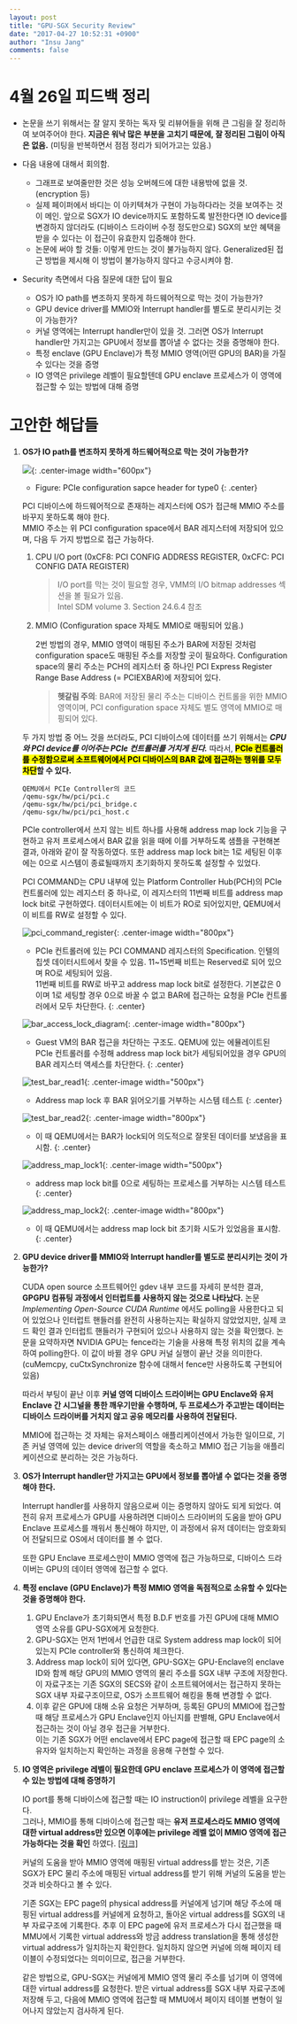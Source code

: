 ```yaml
---
layout: post
title: "GPU-SGX Security Review"
date: "2017-04-27 10:52:31 +0900"
author: "Insu Jang"
comments: false
---
```


# 4월 26일 피드백 정리
- 논문을 쓰기 위해서는 잘 알지 못하는 독자 및 리뷰어들을 위해 큰 그림을 잘 정리하여 보여주어야 한다.
**지금은 워낙 많은 부분을 고치기 때문에, 잘 정리된 그림이 아직은 없음.** (미팅을 반복하면서 점점 정리가 되어가고는 있음.)
- 다음 내용에 대해서 회의함.
    - 그래프로 보여줄만한 것은 성능 오버헤드에 대한 내용밖에 없을 것. (encryption 등)
    - 실제 페이퍼에서 바디는 이 아키텍쳐가 구현이 가능하다라는 것을 보여주는 것이 메인. 앞으로 SGX가
    IO device까지도 포함하도록 발전한다면 IO device를 변경하지 않더라도 (디바이스 드라이버 수정 정도만으로)
    SGX의 보안 혜택을 받을 수 있다는 이 접근이 유효한지 입증해야 한다.
    - 논문에 써야 할 것들: 이렇게 만드는 것이 불가능하지 않다. Generalized된 접근 방법을 제시해
    이 방법이 불가능하지 않다고 수긍시켜야 함.

- Security 측면에서 다음 질문에 대한 답이 필요
    - OS가 IO path를 변조하지 못하게 하드웨어적으로 막는 것이 가능한가?
    - GPU device driver를 MMIO와 Interrupt handler를 별도로 분리시키는 것이 가능한가?
    - 커널 영역에는 Interrupt handler만이 있을 것. 그러면 OS가 Interrupt handler만 가지고는
    GPU에서 정보를 뽑아낼 수 없다는 것을 증명해야 한다.
    - 특정 enclave (GPU Enclave)가 특정 MMIO 영역(어떤 GPU의 BAR)을 가질 수 있다는 것을 증명
    - IO 영역은 privilege 레벨이 필요할텐데 GPU enclave 프로세스가 이 영역에 접근할 수 있는 방법에 대해 증명

# 고안한 해답들
1. **OS가 IO path를 변조하지 못하게 하드웨어적으로 막는 것이 가능한가?**

    ![](https://upload.wikimedia.org/wikipedia/commons/thumb/c/ca/Pci-config-space.svg/1280px-Pci-config-space.svg.png){: .center-image width="600px"}
    * Figure: PCIe configuration sapce header for type0
    {: .center}

    PCI 디바이스에 하드웨어적으로 존재하는 레지스터에 OS가 접근해 MMIO 주소를 바꾸지 못하도록 해야 한다.  
    MMIO 주소는 위 PCI configuration space에서 BAR 레지스터에 저장되어 있으며, 다음 두 가지 방법으로 접근 가능하다.

    1. CPU I/O port (0xCF8: PCI CONFIG ADDRESS REGISTER, 0xCFC: PCI CONFIG DATA REGISTER)

        > I/O port를 막는 것이 필요할 경우, VMM의 I/O bitmap addresses 섹션을 볼 필요가 있음.  
        Intel SDM volume 3. Section 24.6.4 참조

    2. MMIO (Configuration space 자체도 MMIO로 매핑되어 있음.)


        2번 방법의 경우, MMIO 영역이 매핑된 주소가 BAR에 저장된 것처럼 configuration space도 매핑된 주소를 저장할 곳이 필요하다. Configuration space의 물리 주소는 PCH의 레지스터 중 하나인 PCI Express Register Range Base Address (= PCIEXBAR)에 저장되어 있다.

        > **헷갈림 주의**: BAR에 저장된 물리 주소는 디바이스 컨트롤을 위한 MMIO 영역이며, PCI configuration space 자체도 별도 영역에 MMIO로 매핑되어 있다.

    두 가지 방법 중 어느 것을 쓰더라도, PCI 디바이스에 데이터를 쓰기 위해서는 ***CPU와 PCI device를 이어주는 PCIe 컨트롤러를 거치게 된다.*** 따라서, **<mark>PCIe 컨트롤러를 수정함으로써 소프트웨어에서 PCI 디바이스의 BAR 값에 접근하는 행위를 모두 차단</mark>할 수 있다.**

    ```
    QEMU에서 PCIe Controller의 코드
    /qemu-sgx/hw/pci/pci.c
    /qemu-sgx/hw/pci/pci_bridge.c
    /qemu-sgx/hw/pci/pci_host.c
    ```

    PCIe controller에서 쓰지 않는 비트 하나를 사용해 address map lock 기능을 구현하고 유저 프로세스에서 BAR 값을 읽을 때에 이를 거부하도록 샘플을 구현해본 결과, 아래와 같이 잘 작동하였다. 또한 address map lock bit는 1로 세팅된 이후에는 0으로 시스템이 종료될때까지 초기화하지 못하도록 설정할 수 있었다.

    PCI COMMAND는 CPU 내부에 있는 Platform Controller Hub(PCH)의 PCIe 컨트롤러에 있는 레지스터 중 하나로, 이 레지스터의 11번째 비트를 address map lock bit로 구현하였다. 데이터시트에는 이 비트가 RO로 되어있지만, QEMU에서 이 비트를 RW로 설정할 수 있다.

    ![pci_command_register](/assets/images/protected/170427/pci_command_register.png){: .center-image width="800px"}
    * PCIe 컨트롤러에 있는 PCI COMMAND 레지스터의 Specification. 인텔의 칩셋 데이터시트에서 찾을 수 있음. 11~15번째 비트는 Reserved로 되어 있으며 RO로 세팅되어 있음.  
    11번째 비트를 RW로 바꾸고 address map lock bit로 설정한다. 기본값은 0이며 1로 세팅할 경우 0으로 바꿀 수 없고 BAR에 접근하는 요청을 PCIe 컨트롤러에서 모두 차단한다.
    {: .center}

    ![bar_access_lock_diagram](/assets/images/protected/170427/bar_access_lock_diagram.png){: .center-image width="800px"}
    * Guest VM의 BAR 접근을 차단하는 구조도. QEMU에 있는 에뮬레이트된 PCIe 컨트롤러를 수정해 address map lock bit가 세팅되어있을 경우 GPU의 BAR 레지스터 액세스를 차단한다.
    {: .center}

    ![test_bar_read1](/assets/images/protected/170427/test_bar_read1.png){: .center-image width="500px"}
    * Address map lock 후 BAR 읽어오기를 거부하는 시스템 테스트
    {: .center}

    ![test_bar_read2](/assets/images/protected/170427/test_bar_read2.png){: .center-image width="800px"}
    * 이 때 QEMU에서는 BAR가 lock되어 의도적으로 잘못된 데이터를 보냈음을 표시함.
    {: .center}

    ![address_map_lock1](/assets/images/protected/170427/address_map_lock1.png){: .center-image width="500px"}
    * address map lock bit를 0으로 세팅하는 프로세스를 거부하는 시스템 테스트
    {: .center}

    ![address_map_lock2](/assets/images/protected/170427/address_map_lock2.png){: .center-image width="800px"}
    * 이 때 QEMU에서는 address map lock bit 초기화 시도가 있었음을 표시함.
    {: .center}

2. **GPU device driver를 MMIO와 Interrupt handler를 별도로 분리시키는 것이 가능한가?**

    CUDA open source 소프트웨어인 gdev 내부 코드를 자세히 분석한 결과, **GPGPU 컴퓨팅 과정에서 인터럽트를 사용하지 않는 것으로 나타났다.** 논문 *Implementing Open-Source CUDA Runtime* 에서도 polling을 사용한다고 되어 있었으나 인터럽트 핸들러를 완전히 사용하는지는 확실하지 않았었지만, 실제 코드 확인 결과 인터럽트 핸들러가 구현되어 있으나 사용하지 않는 것을 확인했다. 논문을 요약하자면 NVIDIA GPU는 fence라는 기술을 사용해 특정 위치의 값을 계속하여 polling한다. 이 값이 바뀔 경우 GPU 커널 실행이 끝난 것을 의미한다. (cuMemcpy, cuCtxSynchronize 함수에 대해서 fence만 사용하도록 구현되어 있음)

    따라서 부팅이 끝난 이후 **커널 영역 디바이스 드라이버는 GPU Enclave와 유저 Enclave 간 시그널을 통한 깨우기만을 수행하며, 두 프로세스가 주고받는 데이터는 디바이스 드라이버를 거치지 않고 공유 메모리를 사용하여 전달된다.**

    MMIO에 접근하는 것 자체는 유저스페이스 애플리케이션에서 가능한 일이므로, 기존 커널 영역에 있는 device driver의 역할을 축소하고 MMIO 접근 기능을 애플리케이션으로 분리하는 것은 가능하다.

3. **OS가 Interrupt handler만 가지고는 GPU에서 정보를 뽑아낼 수 없다는 것을 증명해야 한다.**

    Interrupt handler를 사용하지 않음으로써 이는 증명하지 않아도 되게 되었다. 여전히 유저 프로세스가 GPU를 사용하려면 디바이스 드라이버의 도움을 받아 GPU Enclave 프로세스를 깨워서 통신해야 하지만, 이 과정에서 유저 데이터는 암호화되어 전달되므로 OS에서 데이터를 볼 수 없다.

    또한 GPU Enclave 프로세스만이 MMIO 영역에 접근 가능하므로, 디바이스 드라이버는 GPU의 데이터 영역에 접근할 수 없다.

4. **특정 enclave (GPU Enclave)가 특정 MMIO 영역을 독점적으로 소유할 수 있다는 것을 증명해야 한다.**

    1. GPU Enclave가 초기화되면서 특정 B.D.F 번호를 가진 GPU에 대해 MMIO 영역 소유를 GPU-SGX에게 요청한다.
    2. GPU-SGX는 먼저 1번에서 언급한 대로 System address map lock이 되어있는지 PCIe controller와 통신하여 체크한다.
    3. Address map lock이 되어 있다면, GPU-SGX는 GPU-Enclave의 enclave ID와 함께 해당 GPU의 MMIO 영역의 물리 주소를 SGX 내부 구조에 저장한다. 이 자료구조는 기존 SGX의 SECS와 같이 소프트웨어에서는 접근하지 못하는 SGX 내부 자료구조이므로, OS가 소프트웨어 해킹을 통해 변경할 수 없다.
    4. 이후 같은 GPU에 대해 소유 요청은 거부하며, 등록된 GPU의 MMIO에 접근할 때 해당 프로세스가 GPU Enclave인지 아닌지를 판별해, GPU Enclave에서 접근하는 것이 아닐 경우 접근을 거부한다.  
    이는 기존 SGX가 어떤 enclave에서 EPC page에 접근할 때 EPC page의 소유자와 일치하는지 확인하는 과정을 응용해 구현할 수 있다.

5. **IO 영역은 privilege 레벨이 필요한데 GPU enclave 프로세스가 이 영역에 접근할 수 있는 방법에 대해 증명하기**

    IO port를 통해 디바이스에 접근할 때는 IO instruction이 privilege 레벨을 요구한다.  
    그러나, MMIO를 통해 디바이스에 접근할 때는 **유저 프로세스라도 MMIO 영역에 대한 virtual address만 있으면 이후에는 privilege 레벨 없이 MMIO 영역에 접근 가능하다는 것을 확인** 하였다. [\[링크\]](/protecteduic2ws/2017-04-03/gpu-enclave-protection-mechanism/)

    커널의 도움을 받아 MMIO 영역에 매핑된 virtual address를 받는 것은, 기존 SGX가 EPC 물리 주소에 매핑된 virtual address를 받기 위해 커널의 도움을 받는 것과 비슷하다고 볼 수 있다.

    기존 SGX는 EPC page의 physical address를 커널에게 넘기며 해당 주소에 매핑된 virtual address를 커널에게 요청하고, 돌아온 virtual address를 SGX의 내부 자료구조에 기록한다. 추후 이 EPC page에 유저 프로세스가 다시 접근했을 때 MMU에서 기록한 virtual address와 방금 address translation을 통해 생성한 virtual address가 일치하는지 확인한다. 일치하지 않으면 커널에 의해 페이지 테이블이 수정되었다는 의미이므로, 접근을 거부한다.

    같은 방법으로, GPU-SGX는 커널에게 MMIO 영역 물리 주소를 넘기며 이 영역에 대한 virtual address를 요청한다. 받은 virtual address를 SGX 내부 자료구조에 저장해 두고, 다음에 MMIO 영역에 접근할 때 MMU에서 페이지 테이블 변형이 일어나지 않았는지 검사하게 된다.
